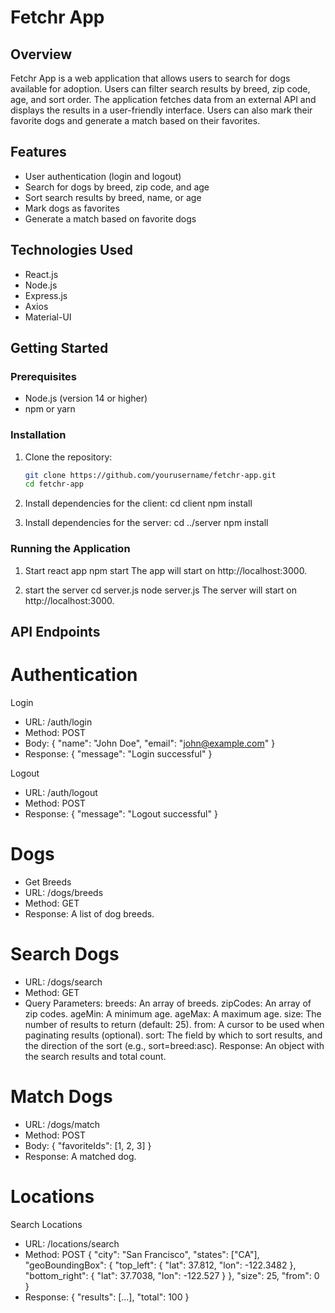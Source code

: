 # Fetchr App

## Overview

Fetchr App is a web application that allows users to search for dogs available for adoption. Users can filter search results by breed, zip code, age, and sort order. The application fetches data from an external API and displays the results in a user-friendly interface. Users can also mark their favorite dogs and generate a match based on their favorites.

## Features

- User authentication (login and logout)
- Search for dogs by breed, zip code, and age
- Sort search results by breed, name, or age
- Mark dogs as favorites
- Generate a match based on favorite dogs

## Technologies Used

- React.js
- Node.js
- Express.js
- Axios
- Material-UI

## Getting Started

### Prerequisites

- Node.js (version 14 or higher)
- npm or yarn

### Installation

1. Clone the repository:
   ```bash
   git clone https://github.com/yourusername/fetchr-app.git
   cd fetchr-app

2. Install dependencies for the client:
    cd client
    npm install

3. Install dependencies for the server:
    cd ../server
    npm install


### Running the Application

1. Start react app
    npm start
    The app will start on http://localhost:3000.


2. start the server
    cd server.js
    node server.js
    The server will start on http://localhost:3000.



## API Endpoints

# Authentication
Login
- URL: /auth/login
- Method: POST
- Body: { "name": "John Doe", "email": "john@example.com" }
- Response: { "message": "Login successful" }

Logout
- URL: /auth/logout
- Method: POST
- Response: { "message": "Logout successful" }

# Dogs
- Get Breeds
- URL: /dogs/breeds
- Method: GET
- Response: A list of dog breeds.

# Search Dogs
- URL: /dogs/search
- Method: GET
- Query Parameters:
breeds: An array of breeds.
zipCodes: An array of zip codes.
ageMin: A minimum age.
ageMax: A maximum age.
size: The number of results to return (default: 25).
from: A cursor to be used when paginating results (optional).
sort: The field by which to sort results, and the direction of the sort (e.g., sort=breed:asc).
Response: An object with the search results and total count. 


# Match Dogs
- URL: /dogs/match
- Method: POST
- Body: { "favoriteIds": [1, 2, 3] }
- Response: A matched dog.


# Locations
Search Locations
- URL: /locations/search
- Method: POST
{
  "city": "San Francisco",
  "states": ["CA"],
  "geoBoundingBox": {
    "top_left": { "lat": 37.812, "lon": -122.3482 },
    "bottom_right": { "lat": 37.7038, "lon": -122.527 }
  },
  "size": 25,
  "from": 0
}
- Response: { "results": [...], "total": 100 }
